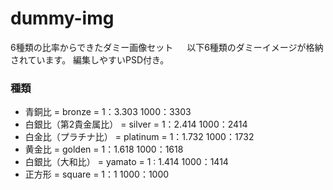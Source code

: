 # dummy-img
6種類の比率からできたダミー画像セット
　
以下6種類のダミーイメージが格納されています。 編集しやすいPSD付き。

### 種類

- 青銅比             = bronze    = 1：3.303 1000：3303
- 白銀比（第2貴金属比）  = silver    = 1：2.414 1000：2414
- 白金比（プラチナ比）    = platinum  = 1：1.732 1000：1732
- 黄金比              = golden    = 1：1.618 1000：1618
- 白銀比（大和比）       = yamato    = 1 : 1.414 1000：1414
- 正方形              = square    = 1：1 1000：1000
